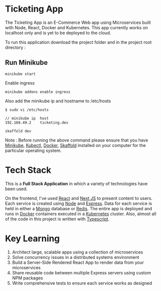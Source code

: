 # Ticketing App

The Ticketing App is an E-Commerce Web app using Microservices built with Node, React, Docker and Kubernetes. This app currently works on localhost only and is yet to be deployed to the cloud.

To run this application download the project folder and in the project root directory :  <br> 

## Run Minikube

```
minikube start
```
Enable ingress 

```
minikube addons enable ingress
```

Also add the minikube ip and hostname to /etc/hosts

```
$ sudo vi /etc/hosts

// minikube ip  host
192.168.49.2    ticketing.dev

```

```
skaffold dev
```
 

Note : Before running the above command please ensure that you have [Minikube](https://minikube.sigs.k8s.io/docs/start/), [Kubectl](https://kubernetes.io/docs/tasks/tools/install-kubectl/), [Docker](https://docs.docker.com/engine/install/), [Skaffold](https://skaffold.dev/docs/install/) installed on your computer for the particular operating system.



# Tech Stack 

This is a **Full Stack Application** in which a variety of technologies have been used. 

On the frontend, I've used [React](https://reactjs.org/) and [Next JS](https://nextjs.org/) to present content to users. Each service is created using [Node](https://nodejs.org/en/) and [Express](https://expressjs.com/). Data for each service is held in either a [Mongo](https://www.mongodb.com/) database or [Redis](https://redis.io/). The entire app is deployed and runs in [Docker](https://www.docker.com/) containers executed in a [Kubernetes](https://kubernetes.io/) cluster. Also, almost all of the code in this project is written with [Typescript](https://www.typescriptlang.org/).

# Key Learning

1. Architect large, scalable apps using a collection of microservices
2. Solve concurrency issues in a distributed systems environment
3. Build a Server-Side Rendered React App to render data from your microservices
4. Share reusable code between multiple Express servers using custom NPM packages
5. Write comprehensive tests to ensure each service works as designed




